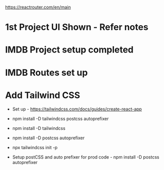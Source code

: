 https://reactrouter.com/en/main

# 1st Project UI Shown - Refer notes

# IMDB Project setup completed

# IMDB Routes set up

# Add Tailwind CSS

- Set up - https://tailwindcss.com/docs/guides/create-react-app
- npm install -D tailwindcss postcss autoprefixer

- npm install -D tailwindcss
- npm install -D postcss autoprefixer
- npx tailwindcss init -p

- Setup postCSS and auto prefixer for prod code - npm install -D postcss autoprefixer

